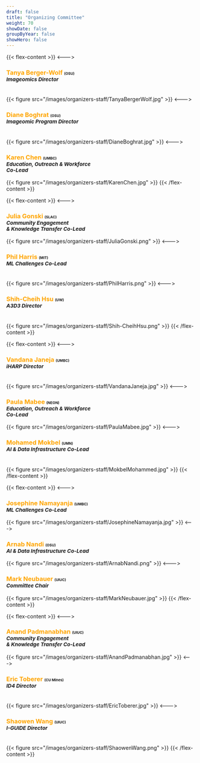 ```yaml
---
draft: false
title: "Organizing Committee"
weight: 70
showDate: false
groupByYear: false
showHero: false
---
```


{{< flex-content >}}
<--->
<h3><span style="color:orange">Tanya Berger-Wolf</span> <small><small><small>(OSU)</small></small></small><br><small><i>Imageomics Director</i></small><br><br></h3>
{{< figure src="/images/organizers-staff/TanyaBergerWolf.jpg" >}}
<--->
<h3><span style="color:orange">Diane Boghrat</span> <small><small><small>(OSU)</small></small></small><br><small><i>Imageomic Program Director</i></small><br><br></h3>
{{< figure src="/images/organizers-staff/DianeBoghrat.jpg" >}}
<--->
<h3><span style="color:orange">Karen Chen</span> <small><small><small>(UMBC)</small></small></small><br><small><i>Education, Outreach & Workforce<br> Co-Lead</i></small></h3>
{{< figure src="/images/organizers-staff/KarenChen.jpg" >}}
{{< /flex-content >}}

{{< flex-content >}}
<--->
<h3><span style="color:orange">Julia Gonski</span> <small><small><small>(SLAC)</small></small></small><br><small><i>Community Engagement <br>& Knowledge Transfer Co-Lead</i></small></h3>
{{< figure src="/images/organizers-staff/JuliaGonski.png" >}}
<--->
<h3><span style="color:orange">Phil Harris</span> <small><small><small>(MIT)</small></small></small><br><small><i>ML Challenges Co-Lead</i></small><br><br></h3>
{{< figure src="/images/organizers-staff/PhilHarris.png" >}}
<--->
<h3><span style="color:orange">Shih-Cheih Hsu</span> <small><small><small>(UW)</small></small></small><br><small><i>A3D3 Director</i></small><br><br></h3>
{{< figure src="/images/organizers-staff/Shih-CheihHsu.png" >}}
{{< /flex-content >}}

{{< flex-content >}}
<--->
<h3><span style="color:orange">Vandana Janeja</span> <small><small><small>(UMBC)</small></small></small><br><small><i>iHARP Director</i></small><br><br></h3>
{{< figure src="/images/organizers-staff/VandanaJaneja.jpg" >}}
<--->
<h3><span style="color:orange">Paula Mabee</span> <small><small><small>(NEON)</small></small></small><br><small><i>Education, Outreach & Workforce<br>Co-Lead</i></small><br></h3>
{{< figure src="/images/organizers-staff/PaulaMabee.jpg" >}}
<--->
<h3><span style="color:orange">Mohamed Mokbel</span> <small><small><small>(UMN)</small></small></small><br><small><i>AI & Data Infrastructure Co-Lead</i></small><br><br></h3>
{{< figure src="/images/organizers-staff/MokbelMohammed.jpg" >}}
{{< /flex-content >}}

{{< flex-content >}}
<--->
<h3><span style="color:orange">Josephine Namayanja</span> <small><small><small>(UMBC)</small></small></small><br><small><i>ML Challenges Co-Lead</i></small><br></h3>
{{< figure src="/images/organizers-staff/JosephineNamayanja.jpg" >}}
<--->
<h3><span style="color:orange">Arnab Nandi</span> <small><small><small>(OSU)</small></small></small><br><small><i>AI & Data Infrastructure Co-Lead</i></small><br></h3>
{{< figure src="/images/organizers-staff/ArnabNandi.png" >}}
<--->
<h3><span style="color:orange">Mark Neubauer</span> <small><small><small>(UIUC)</small></small></small><br><small><i>Committee Chair</i></small><br></h3>
{{< figure src="/images/organizers-staff/MarkNeubauer.jpg" >}}
{{< /flex-content >}}

{{< flex-content >}}
<--->
<h3><span style="color:orange">Anand Padmanabhan</span> <small><small><small>(UIUC)</small></small></small><br><small><i>Community Engagement <br>& Knowledge Transfer Co-Lead</i></small><br></h3>
{{< figure src="/images/organizers-staff/AnandPadmanabhan.jpg" >}}
<--->
<h3><span style="color:orange">Eric Toberer</span> <small><small><small>(CU Mines)</small></small></small><br><small><i>ID4 Director</i></small><br><br></h3>
{{< figure src="/images/organizers-staff/EricToberer.jpg" >}}
<--->
<h3><span style="color:orange">Shaowen Wang</span> <small><small><small>(UIUC)</small></small></small><br><small><i>I-GUIDE Director</i></small><br><br></h3>
{{< figure src="/images/organizers-staff/ShaowenWang.png" >}}
{{< /flex-content >}}
